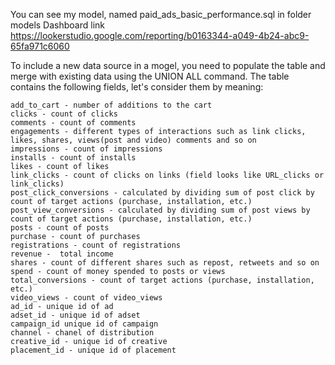 You can see my model, named paid_ads_basic_performance.sql in folder models
Dashboard link https://lookerstudio.google.com/reporting/b0163344-a049-4b24-abc9-65fa971c6060

To include a new data source in a mogel, you need to populate the table and merge with existing data using the UNION ALL command.
The table contains the following fields, let's consider them by meaning:

    add_to_cart - number of additions to the cart
    clicks - count of clicks
    comments - count of comments
    engagements - different types of interactions such as link clicks, likes, shares, views(post and video) comments and so on
    impressions - count of impressions
    installs - count of installs
    likes - count of likes
    link_clicks - count of clicks on links (field looks like URL_clicks or link_clicks)
    post_click_conversions - calculated by dividing sum of post click by count of target actions (purchase, installation, etc.)
    post_view_conversions - calculated by dividing sum of post views by count of target actions (purchase, installation, etc.)
    posts - count of posts
    purchase - count of purchases
    registrations - count of registrations
    revenue -  total income 
    shares - count of different shares such as repost, retweets and so on 
    spend - count of money spended to posts or views
    total_conversions - count of target actions (purchase, installation, etc.)
    video_views - count of video_views
    ad_id - unique id of ad
    adset_id - unique id of adset
    campaign_id unique id of campaign
    channel - chanel of distribution
    creative_id - unique id of creative
    placement_id - unique id of placement
